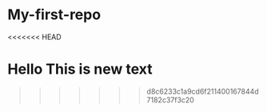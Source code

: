 # My-first-repo
<<<<<<< HEAD

Hello
This is new text
=======
>>>>>>> d8c6233c1a9cd6f211400167844d7182c37f3c20
